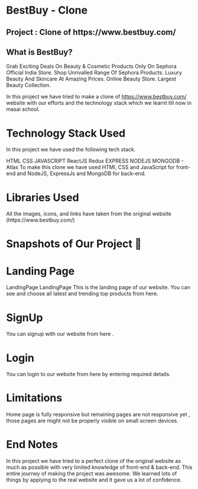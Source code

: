 <h1>BestBuy - Clone</h1>
<ur></ur>
<h2>Project : Clone of https://www.bestbuy.com/</h2>
<ur></ur>
<h2>What is BestBuy?</h2>
<ur></ur>
Grab Exciting Deals On Beauty & Cosmetic Products Only On Sephora Official India Store. Shop Unrivalled Range Of Sephora Products. Luxury Beauty And Skincare At Amazing Prices. Online Beauty Store. Largest Beauty Collection.

In this project we have tried to make a clone of https://www.bestbuy.com/ website with our efforts and the technology stack which we learnt till now in masai school.

<h1>Technology Stack Used</h1>
<ur></ur>
In this project we have used the following tech stack.

HTML
CSS
JAVASCRIPT
ReactJS
Redux
EXPRESS
NODEJS
MONGODB - Atlas
To make this clone we have used HTMl, CSS and JavaScript for front-end and NodeJS, ExpressJs and MongoDB for back-end.

<h1>Libraries Used</h1>
<ur></ur>
All the images, icons, and links have taken from the original website (https://www.bestbuy.com/)

<h1>Snapshots of Our Project 📸</h1>
<ur></ur>
<h1>Landing Page</h1>
<ur></ur>
<!-- <img src="https://github.com/itsAkash12/united-cobweb-7806/raw/main/static/images/LandingPage.png"> -->
LandingPage LandingPage This is the landing page of our website. You can see and choose all latest and trending top products from here.

<h1>SignUp</h1>
<ur></ur>
You can signup with our website from here .

<h1>Login</h1>
<ur></ur>
You can login to our website from here by entering required details.

<!-- <h1>Product Page</h1>
<ur></ur>
<img src=""/>
ProductPage

Here, you can choose a category of products whatever you want.

Products Page
ProductsPage

Here, you can see all the products and whenever you hover on any product you will see ADD TO CART option, bu clicking the button you can add the products to cart.

SingleProduct Page
SingleProductPage

Here, you can see all of your products which are added into cart, you can avail the discount by applyling the promocode in respective field and you can remove any product from here also.

Address Page
AddressPage

In this page you can add your address to where your product should be delivered.

Checkout Page
CheckoutPage

Payment Page
PaymentPage

You can see lot of payment options here and you can choose any one of them to pay for your product.

Summary Page -->
<h1>Limitations</h1>
<ur></ur>
Home page is fully responsive but remaining pages are not responsive yet , those pages are might not be properly visible on small screen devices.

<h1>End Notes</h1>
<ur></ur>
In this project we have tried to a perfect clone of the original website as much as possible with very limited knowledge of front-end & back-end. This entire journey of making the project was awesome. We learned lots of things by applying to the real website and it gave us a lot of confidence.

